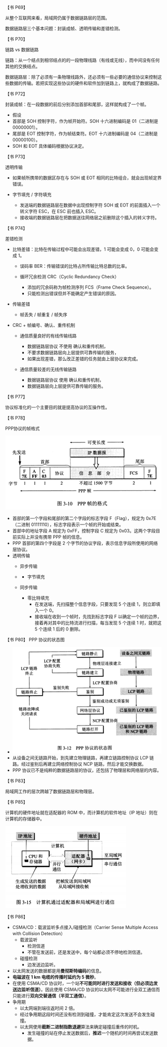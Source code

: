 【书 P69】

从整个互联网来看，局域网仍属于数据链路层的范围。

数据链路层三个基本问题：封装成帧、透明传输和差错检测。



【书 P70】

链路 vs 数据链路

链路：从一个结点到相邻结点的的一段物理线路（有线或无线），而中间没有任何其他的交换结点。

数据链路层：除了必须有一条物理线路外，还必须有一些必要的通信协议来控制这些数据的传输。若把实现这些协议的硬件和软件加到链路上，就构成了数据链路。



【书 P72】

封装成帧：在一段数据的前后分别添加首部和尾部，这样就构成了一个帧。

- 假设
- 首部是 SOH 控制字符，作为帧开始符。SOH 十六进制编码是 01（二进制是 00000001）。
- 尾部是 EOT 控制字符，作为帧结束符。EOT 十六进制编码是 04（二进制是 00000100）。
- SOH 和 EOT 具体编码根据协议决定。



【书 P73】

透明传输

- 如果帧所携带的数据区存在与 SOH 或 EOT 相同的比特组合，就会出现帧定界错误。

- 字节填充 / 字符填充

  - 发送端的数据链路层在数据中出现控制字符 SOH 或 EOT 的前面插入一个转义字符 ESC，在 ESC 前也插入 ESC。
  - 接收端的数据链路层在把数据送往网络层之前删除这个插入的转义字符。



【书 P74】

差错检测

- 比特差错：比特在传输过程中可能会出现差错，1 可能会变成 0，0 可能会变成 1。

  - 误码率 BER：传输错误的比特占所传输比特总数的比率。

  - 循环冗余检测 CRC（Cyclic Redundancy Check）

    - 添加的冗余码称为帧检测序列 FCS（Frame Check Sequence）。
    - 只能检测出错误但并不能确定产生错误的原因。

- 传输差错

  - 帧丢失 / 帧重复 / 帧失序

- CRC + 帧编号、确认、重传机制

  - 通信质量良好的有线传输线路

    - 数据链路层协议 不使用 确认和重传机制，
    - 不要求数据链路层向上层提供可靠传输的服务，
    - 如果出现差错，那么改正差错的任务就由上层协议来完成。

  - 通信质量较差的无线传输链路

    - 数据链路层协议 使用 确认和重传机制，
    - 数据链路层向上层提供可靠传输的服务。



【书 P77】

协议标准化的一个主要目的就是提高协议的互操作性。



【书 P78】

PPP协议的帧格式

![](./images/PPP-frame.png)

- 首部的第一个字段和尾部的第二个字段的标志字段 F（Flag），规定为 0x7E（二进制 01111110），标志字段表示一个帧的开始或结束。
- 首部中的地址字段 A 规定为 0xFF，控制字段 C 规定为 0x03。这两个字段目前实际上并没有携带 PPP 帧的信息。
- PPP 首部的第四个字段是 2 个字节的协议字段，表示信息字段所使用的网络层协议。
- 透明传输
  - 异步传输

  - - 字节填充

  - 同步传输

    - 零比特填充
      - 在发送端，先扫描整个信息字段，只要发现 5 个连续 1，则立即填入一个 0。
      - 接收端在收到一个帧时，先找到标志字段 F 以确定一个帧的边界，接着再对其中的比特流进行扫描，每当发现 5 个连续 1 时，就把这 5 个连续 1 后的 0 删除。



【书 P80】
PPP 协议的状态图

  - ![](./images/PPP-status.png)
  - 从设备之间无链路开始，到先建立物理链路，再建立链路控制协议 LCP 链路。经过鉴别后再建立网络控制协议 NCP 链路，然后才能交换数据。
  - PPP 协议已不是纯粹的数据链路层的协议，还包括了物理层和网络层的内容。



【书 P83】

局域网工作的层次跨越了数据链路层和物理层。



【书 P85】

计算机的硬件地址就在适配器的 ROM 中，而计算机的软件地址（IP 地址）则在计算机的存储器中。

![](images/IP-MAC.png)



【书 P86】

- CSMA/CD：载波监听多点接入/碰撞检测（Carrier Sense Multiple Access with Collision Detection）
  - 载波监听
    - 检测信道
    - 不管在发送前，还是发送中，每个站都必须不停地检测信道。
  - 碰撞检测
    - 边发送边监听。
- 以太网发送的数据都是用**曼彻斯特编码**的信息。
- **电磁波在 1 km 电缆的传播时延约为 5 微秒**。
- 在使用 CSMA/CD 协议时，一个站**不可能同时进行发送和接收（但必须边发送边监听信道）**。因此使用 CSMA/CD 协议的以太网不可能进行全双工通信而只能进行**双向交替通信（半双工通信）**。
- 争用期
  - 以太网端到端往返时间 2 倍。
  - 经过争用期这段时间还没有检测到碰撞，才能肯定这次发送不会发生碰撞。
  - 以太网使用**截断二进制指数退避**算法来确定碰撞后重传的时机。
    - 发生碰撞的站在停止发送数据后，**推迟**一个随机的时间再尝试发送数据。














